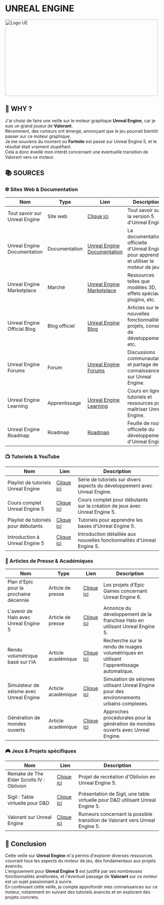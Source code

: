 # UNREAL ENGINE

<img src="https://pic.clubic.com/v1/images/1989927/raw.webp?fit=smartCrop&width=1080&height=608&hash=c562266dd973e5c3b9a45df93821cb99aa712694" alt="Logo UE" width="500" height="250">

## 🌟 WHY ?

J'ai choisi de faire une veille sur le moteur graphique **Unreal Engine**, car je suis un grand joueur de **Valorant**.  
Récemment, des rumeurs ont émergé, annonçant que le jeu pourrait bientôt passer sur ce moteur graphique.  
Je me souviens du moment où **Fortnite** est passé sur Unreal Engine 5, et le résultat était vraiment stupéfiant.  
Cela a donc éveillé mon intérêt concernant une éventuelle transition de Valorant vers ce moteur.

## 📚 SOURCES

### 🌐 Sites Web & Documentation
| Nom                           | Type          | Lien                                                                                | Description                                                                              |
|-------------------------------|---------------|-------------------------------------------------------------------------------------|------------------------------------------------------------------------------------------|
| Tout savoir sur Unreal Engine | Site web      | [Clique ici](https://www.realite-virtuelle.com/unreal-engine-tout-savoir/)          | Tout savoir sur la version 5 d'Unreal Engine.                                            |
| Unreal Engine Documentation   | Documentation | [Unreal Engine Documentation](https://docs.unrealengine.com/)                       | La documentation officielle d'Unreal Engine pour apprendre et utiliser le moteur de jeu. |
| Unreal Engine Marketplace     | Marché        | [Unreal Engine Marketplace](https://www.unrealengine.com/marketplace)               | Ressources telles que modèles 3D, effets spéciaux, plugins, etc.                         |
| Unreal Engine Official Blog   | Blog officiel | [Unreal Engine Blog](https://www.unrealengine.com/en-US/blog)                       | Articles sur les nouvelles fonctionnalités, projets, conseils de développement, etc.     |
| Unreal Engine Forums          | Forum         | [Unreal Engine Forums](https://forums.unrealengine.com/)                            | Discussions communautaires et partage de connaissances sur Unreal Engine.                |
| Unreal Engine Learning        | Apprentissage | [Unreal Engine Learning](https://www.unrealengine.com/en-US/onlinelearning-courses) | Cours en ligne, tutoriels et ressources pour maîtriser Unreal Engine.                    |
| Unreal Engine Roadmap         | Roadmap       | [Roadmap](https://portal.productboard.com/epicgames/1-unreal-engine-public-roadmap) | Feuille de route officielle du développement d'Unreal Engine.                            |

### 📺 Tutoriels & YouTube
| Nom                                  | Lien                                                                                   | Description                                                                |
|--------------------------------------|----------------------------------------------------------------------------------------|----------------------------------------------------------------------------|
| Playlist de tutoriels Unreal Engine  | [Clique ici](https://www.youtube.com/playlist?list=PLnYRpLOm7YflxN0C_Jh1pGDPNKi7n6F0H) | Série de tutoriels sur divers aspects du développement avec Unreal Engine. |
| Cours complet Unreal Engine 5        | [Clique ici](https://www.youtube.com/watch?v=6UlU_FsicK8)                              | Cours complet pour débutants sur la création de jeux avec Unreal Engine 5. |
| Playlist de tutoriels pour débutants | [Clique ici](https://www.youtube.com/playlist?list=PLncmXJdh4q88DFCEVuGpOY3AGQwBvoQnh) | Tutoriels pour apprendre les bases d'Unreal Engine 5.                      |
| Introduction à Unreal Engine 5       | [Clique ici](https://www.youtube.com/watch?v=pbJ2mLqLB2M)                              | Introduction détaillée aux nouvelles fonctionnalités d'Unreal Engine 5.    |

### 📰 Articles de Presse & Académiques
| Nom                                     | Type               | Lien                                                                           | Description                                                                              |
|-----------------------------------------|--------------------|--------------------------------------------------------------------------------|------------------------------------------------------------------------------------------|
| Plan d'Epic pour la prochaine décennie  | Article de presse  | [Clique ici](https://www.theverge.com/2024/10/5/24262376/epic-unreal-engine-6) | Les projets d'Epic Games concernant Unreal Engine 6.                                     |
| L'avenir de Halo avec Unreal Engine 5   | Article de presse  | [Clique ici](https://www.theverge.com/2024/10/7/24264129/halo-unreal-engine-5) | Annonce du développement de la franchise Halo en utilisant Unreal Engine 5.              |
| Rendu volumétrique basé sur l'IA        | Article académique | [Clique ici](https://arxiv.org/abs/2502.08107)                                 | Recherche sur le rendu de nuages volumétriques en utilisant l'apprentissage automatique. |
| Simulateur de séisme avec Unreal Engine | Article académique | [Clique ici](https://arxiv.org/abs/2311.07239)                                 | Simulation de séismes utilisant Unreal Engine pour des environnements urbains complexes. |
| Génération de mondes ouverts            | Article académique | [Clique ici](https://arxiv.org/abs/2501.01234)                                 | Approches procédurales pour la génération de mondes ouverts avec Unreal Engine.          |

### 🎮 Jeux & Projets spécifiques
| Nom                                       | Lien                                                                                                                                     | Description                                                                    |
|-------------------------------------------|------------------------------------------------------------------------------------------------------------------------------------------|--------------------------------------------------------------------------------|
| Remake de The Elder Scrolls IV : Oblivion | [Clique ici](https://as.com/meristation/noticias/remake-de-the-elder-scrolls-iv-oblivion-un-projeto-en-unreal-engine-5-apunta-a-ello-n/) | Projet de recréation d'Oblivion en Unreal Engine 5.                            |
| Sigil : Table virtuelle pour D&D          | [Clique ici](https://www.polygon.com/dnd-dungeons-dragons/531824/sigil-dungeons-and-dragons-dnd-virtual-tabletop)                        | Présentation de Sigil, une table virtuelle pour D&D utilisant Unreal Engine 5. |
| Valorant sur Unreal Engine                | [Clique ici](https://dotesports.com/valorant/news/valorant-unreal-engine-5-rumor)                                                        | Rumeurs concernant la possible transition de Valorant vers Unreal Engine 5.    |

## 💭 Conclusion

Cette veille sur **Unreal Engine** m'a permis d'explorer diverses ressources couvrant tous les aspects du moteur de jeu, des fondamentaux aux projets avancés.  
L'engouement pour **Unreal Engine 5** est justifié par ses nombreuses fonctionnalités améliorées, et l'éventuel passage de **Valorant** sur ce moteur est un sujet passionnant à suivre.  
En continuant cette veille, je compte approfondir mes connaissances sur ce moteur, notamment en suivant des tutoriels avancés et en explorant des projets concrets.

